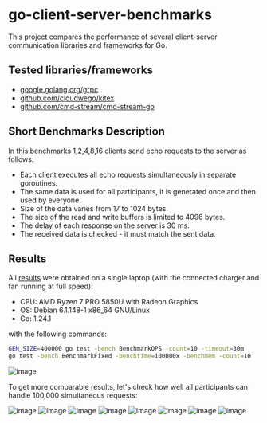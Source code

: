 # go-client-server-benchmarks

This project compares the performance of several client-server communication
libraries and frameworks for Go.

## Tested libraries/frameworks

- [google.golang.org/grpc](https://pkg.go.dev/google.golang.org/grpc)
- [github.com/cloudwego/kitex](https://github.com/cloudwego/kitex)
- [github.com/cmd-stream/cmd-stream-go](https://github.com/cmd-stream/cmd-stream-go)

## Short Benchmarks Description

In this benchmarks 1,2,4,8,16 clients send echo requests to the server as
follows:

- Each client executes all echo requests simultaneously in separate goroutines.
- The same data is used for all participants, it is generated once and then
  used by everyone.
- Size of the data varies from 17 to 1024 bytes.
- The size of the read and write buffers is limited to 4096 bytes.
- The delay of each response on the server is 30 ms.
- The received data is checked - it must match the sent data.

## Results

All [results](results) were obtained on a single laptop (with the connected
charger and fan running at full speed):

- CPU: AMD Ryzen 7 PRO 5850U with Radeon Graphics
- OS: Debian 6.1.148-1 x86_64 GNU/Linux  
- Go: 1.24.1

with the following commands:

```bash
GEN_SIZE=400000 go test -bench BenchmarkQPS -count=10 -timeout=30m
go test -bench BenchmarkFixed -benchtime=100000x -benchmem -count=10
```

![image](results/qps/img/qps.png)

To get more comparable results, let's check how well all participants can
handle 100,000 simultaneous requests:

![image](results/fixed/img/sec.png)
![image](results/fixed/img/cop.png)
![image](results/fixed/img/max.png)
![image](results/fixed/img/med.png)
![image](results/fixed/img/min.png)
![image](results/fixed/img/p99.png)
![image](results/fixed/img/b.png)
![image](results/fixed/img/allocs.png)

